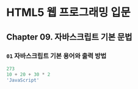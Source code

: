 # HTML5 웹 프로그래밍 입문

## Chapter 09. 자바스크립트 기본 문법

### `01` 자바스크립트 기본 용어와 출력 방법
```JavaScript
273
10 + 20 + 30 * 2
'JavaScript'
```

